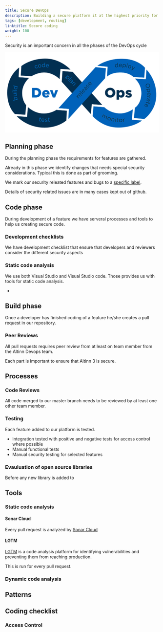 ```yaml
---
title: Secure DevOps
description: Building a secure platform it at the highest priority for Altinn. 
tags: [development, routing]
linktitle: Secore coding
weight: 100
---
```




Security is an important concern in all the phases of the DevOps cycle

![Secure DevOps phases](devops.png "Secure DevOps phases")

## Planning phase

During the planning phase the requirements for features are gathered.

Already in this phase we identify changes that needs special security considerations. Typical this is done as part of grooming.

We mark our security releated features and bugs to a [specific label](https://github.com/Altinn/altinn-studio/issues?q=is%3Aopen+is%3Aissue+label%3Akind%2Fsecurity).

Details of security related issues are in many cases kept out of github.

## Code phase

During development of a feature we have serveral processes and tools to help us creating secure code.

### Development checklists

We have development checklist that ensure that developers and reviewers consider the different security aspects

### Static code analysis

We use both Visual Studio and Visual Studio code. Those provides us with tools for static code analysis.

- 

## Build phase

Once a developer has finished coding of a feature he/she creates a pull request in our repository.

### Peer Reviews

All pull requests requires peer review from at least on team member from the Altinn Devops team.




Each part is important to ensure that Altinn 3 is secure.

## Processes

### Code Reviews

All code merged to our master branch needs to be reviewed by at least one other team member. 

### Testing

Each feature added to our platform is tested.

- Integration tested with positive and negative tests for access control where possible
- Manual functional tests
- Manual security testing for selected features

### Evauluation of open source libraries

Before any new library is added to

## Tools

### Static code analysis

#### Sonar Cloud

Every pull request is analyzed by [Sonar Cloud](https://www.sonarcloud.io/github)

#### LGTM

[LGTM](https://github.com/marketplace/lgtm) is a code analysis platform for identifying vulnerabilities and preventing them from reaching production.

This is run for every pull request.

### Dynamic code analysis

## Patterns

## Coding checklist

### Access Control 

  
### 